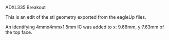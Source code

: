ADXL335 Breakout

This is an edit of the stl geometry exported from the eagleUp files.

An identifying 4mmx4mmx1.5mm IC was added to x: 9.66mm, y:7.63mm of the top face.
